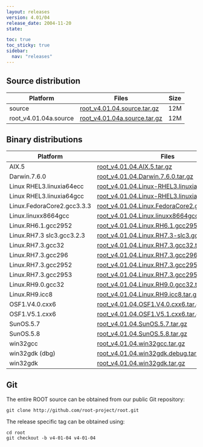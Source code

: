 ```yaml
---
layout: releases
version: 4.01/04
release_date: 2004-11-20
state:

toc: true
toc_sticky: true
sidebar:
  nav: "releases"
---
```



## Source distribution

| Platform       | Files | Size |
|-----------|-------|-----|
| source | [root_v4.01.04.source.tar.gz](https://root.cern/download/root_v4.01.04.source.tar.gz) |  12M |
| root_v4.01.04a.source | [root_v4.01.04a.source.tar.gz](https://root.cern/download/root_v4.01.04a.source.tar.gz) |  12M |


## Binary distributions

| Platform       | Files | Size |
|-----------|-------|-----|
| AIX.5 | [root_v4.01.04.AIX.5.tar.gz](https://root.cern/download/root_v4.01.04.AIX.5.tar.gz) |  24M |
| Darwin.7.6.0 | [root_v4.01.04.Darwin.7.6.0.tar.gz](https://root.cern/download/root_v4.01.04.Darwin.7.6.0.tar.gz) |  40M |
| Linux RHEL3.linuxia64ecc | [root_v4.01.04.Linux-RHEL3.linuxia64ecc.tar.gz](https://root.cern/download/root_v4.01.04.Linux-RHEL3.linuxia64ecc.tar.gz) |  41M |
| Linux RHEL3.linuxia64gcc | [root_v4.01.04.Linux-RHEL3.linuxia64gcc.tar.gz](https://root.cern/download/root_v4.01.04.Linux-RHEL3.linuxia64gcc.tar.gz) |  25M |
| Linux.FedoraCore2.gcc3.3.3 | [root_v4.01.04.Linux.FedoraCore2.gcc3.3.3.tar.gz](https://root.cern/download/root_v4.01.04.Linux.FedoraCore2.gcc3.3.3.tar.gz) |  21M |
| Linux.linuxx8664gcc | [root_v4.01.04.Linux.linuxx8664gcc.tar.gz](https://root.cern/download/root_v4.01.04.Linux.linuxx8664gcc.tar.gz) |  19M |
| Linux.RH6.1.gcc2952 | [root_v4.01.04.Linux.RH6.1.gcc2952.tar.gz](https://root.cern/download/root_v4.01.04.Linux.RH6.1.gcc2952.tar.gz) |  20M |
| Linux.RH7.3 slc3.gcc3.2.3 | [root_v4.01.04.Linux.RH7.3-slc3.gcc3.2.3.tar.gz](https://root.cern/download/root_v4.01.04.Linux.RH7.3-slc3.gcc3.2.3.tar.gz) |  20M |
| Linux.RH7.3.gcc32 | [root_v4.01.04.Linux.RH7.3.gcc32.tar.gz](https://root.cern/download/root_v4.01.04.Linux.RH7.3.gcc32.tar.gz) |  24M |
| Linux.RH7.3.gcc296 | [root_v4.01.04.Linux.RH7.3.gcc296.tar.gz](https://root.cern/download/root_v4.01.04.Linux.RH7.3.gcc296.tar.gz) |  26M |
| Linux.RH7.3.gcc2952 | [root_v4.01.04.Linux.RH7.3.gcc2952.tar.gz](https://root.cern/download/root_v4.01.04.Linux.RH7.3.gcc2952.tar.gz) |  25M |
| Linux.RH7.3.gcc2953 | [root_v4.01.04.Linux.RH7.3.gcc2953.tar.gz](https://root.cern/download/root_v4.01.04.Linux.RH7.3.gcc2953.tar.gz) |  26M |
| Linux.RH9.0.gcc32 | [root_v4.01.04.Linux.RH9.0.gcc32.tar.gz](https://root.cern/download/root_v4.01.04.Linux.RH9.0.gcc32.tar.gz) |  19M |
| Linux.RH9.icc8 | [root_v4.01.04.Linux.RH9.icc8.tar.gz](https://root.cern/download/root_v4.01.04.Linux.RH9.icc8.tar.gz) |  27M |
| OSF1.V4.0.cxx6 | [root_v4.01.04.OSF1.V4.0.cxx6.tar.gz](https://root.cern/download/root_v4.01.04.OSF1.V4.0.cxx6.tar.gz) |  23M |
| OSF1.V5.1.cxx6 | [root_v4.01.04.OSF1.V5.1.cxx6.tar.gz](https://root.cern/download/root_v4.01.04.OSF1.V5.1.cxx6.tar.gz) |  23M |
| SunOS.5.7 | [root_v4.01.04.SunOS.5.7.tar.gz](https://root.cern/download/root_v4.01.04.SunOS.5.7.tar.gz) |  26M |
| SunOS.5.8 | [root_v4.01.04.SunOS.5.8.tar.gz](https://root.cern/download/root_v4.01.04.SunOS.5.8.tar.gz) |  25M |
| win32gcc | [root_v4.01.04.win32gcc.tar.gz](https://root.cern/download/root_v4.01.04.win32gcc.tar.gz) |  25M |
| win32gdk (dbg) | [root_v4.01.04.win32gdk.debug.tar.gz](https://root.cern/download/root_v4.01.04.win32gdk.debug.tar.gz) |  42M |
| win32gdk | [root_v4.01.04.win32gdk.tar.gz](https://root.cern/download/root_v4.01.04.win32gdk.tar.gz) |  23M |


## Git
The entire ROOT source can be obtained from our public Git repository:

~~~
git clone http://github.com/root-project/root.git
~~~
The release specific tag can be obtained using:
~~~
cd root
git checkout -b v4-01-04 v4-01-04
~~~

